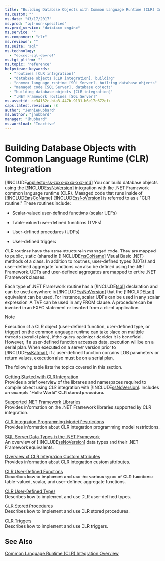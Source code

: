```yaml
---
title: "Building Database Objects with Common Language Runtime (CLR) Integration | Microsoft Docs"
ms.custom: ""
ms.date: "03/17/2017"
ms.prod: "sql-non-specified"
ms.prod_service: "database-engine"
ms.service: ""
ms.component: "clr"
ms.reviewer: ""
ms.suite: "sql"
ms.technology: 
  - "docset-sql-devref"
ms.tgt_pltfrm: ""
ms.topic: "reference"
helpviewer_keywords: 
  - "routines [CLR integration]"
  - "database objects [CLR integration], building"
  - "common language runtime [SQL Server], building database objects"
  - "managed code [SQL Server], database objects"
  - "building database objects [CLR integration]"
  - ".NET Framework routines [SQL Server]"
ms.assetid: ce34132c-bfa3-447b-9131-b6e17c672efe
caps.latest.revision: 48
author: "JennieHubbard"
ms.author: "jhubbard"
manager: "jhubbard"
ms.workload: "Inactive"
---
```

# Building Database Objects with Common Language Runtime (CLR) Integration
[!INCLUDE[appliesto-ss-xxxx-xxxx-xxx-md](../../../includes/appliesto-ss-xxxx-xxxx-xxx-md.md)]
  You can build database objects using the [!INCLUDE[ssNoVersion](../../../includes/ssnoversion-md.md)] integration with the .NET Framework common language runtime (CLR). Managed code that runs inside of [!INCLUDE[msCoName](../../../includes/msconame-md.md)] [!INCLUDE[ssNoVersion](../../../includes/ssnoversion-md.md)] is referred to as a "CLR routine." These routines include:  
  
-   Scalar-valued user-defined functions (scalar UDFs)  
  
-   Table-valued user-defined functions (TVFs)  
  
-   User-defined procedures (UDPs)  
  
-   User-defined triggers  
  
 CLR routines have the same structure in managed code. They are mapped to public, static (shared in [!INCLUDE[msCoName](../../../includes/msconame-md.md)] Visual Basic .NET) methods of a class. In addition to routines, user-defined types (UDTs) and user-defined aggregate functions can also be defined using the .NET Framework. UDTs and user-defined aggregates are mapped to entire .NET Framework classes.  
  
 Each type of .NET Framework routine has a [!INCLUDE[tsql](../../../includes/tsql-md.md)] declaration and can be used anywhere in [!INCLUDE[ssNoVersion](../../../includes/ssnoversion-md.md)] that the [!INCLUDE[tsql](../../../includes/tsql-md.md)] equivalent can be used. For instance, scalar UDFs can be used in any scalar expression. A TVF can be used in any FROM clause. A procedure can be invoked in an EXEC statement or invoked from a client application.  
  
> [!NOTE]  
>  Execution of a CLR object (user-defined function, user-defined type, or trigger) on the common language runtime can take place on multiple threads (parallel plan), if the query optimizer decides it is beneficial. However, if a user-defined function accesses data, execution will be  on a serial plan. When executed on a server version prior to [!INCLUDE[ssKatmai](../../../includes/sskatmai-md.md)], if a user-defined function contains LOB parameters or return values, execution also must be on a serial plan.  
  
 The following table lists the topics covered in this section.  
  
 [Getting Started with CLR Integration](../../../relational-databases/clr-integration/database-objects/getting-started-with-clr-integration.md)  
 Provides a brief overview of the libraries and namespaces required to compile object using CLR integration with [!INCLUDE[ssNoVersion](../../../includes/ssnoversion-md.md)]. Includes an example "Hello World" CLR stored procedure.  
  
 [Supported .NET Framework Libraries](../../../relational-databases/clr-integration/database-objects/supported-net-framework-libraries.md)  
 Provides information on the .NET Framework libraries supported by CLR integration.  
  
 [CLR Integration Programming Model Restrictions](../../../relational-databases/clr-integration/database-objects/clr-integration-programming-model-restrictions.md)  
 Provides information about CLR integration programming model restrictions.  
  
 [SQL Server Data Types in the .NET Framework](../../../relational-databases/clr-integration-database-objects-types-net-framework/sql-server-data-types-in-the-net-framework.md)  
 An overview of [!INCLUDE[ssNoVersion](../../../includes/ssnoversion-md.md)] data types and their .NET Framework equivalents.  
  
 [Overview of CLR Integration Custom Attributes](http://msdn.microsoft.com/library/ecf5c097-0972-48e2-a9c0-b695b7dd2820)  
 Provides information about CLR integration custom attributes.  
  
 [CLR User-Defined Functions](../../../relational-databases/clr-integration-database-objects-user-defined-functions/clr-user-defined-functions.md)  
 Describes how to implement and use the various types of CLR functions: table-valued, scalar, and user-defined aggregate functions.  
  
 [CLR User-Defined Types](../../../relational-databases/clr-integration-database-objects-user-defined-types/clr-user-defined-types.md)  
 Describes how to implement and use CLR user-defined types.  
  
 [CLR Stored Procedures](http://msdn.microsoft.com/library/bbdd51b2-a9b4-4916-ba6f-7957ac6c3f33)  
 Describes how to implement and use CLR stored procedures.  
  
 [CLR Triggers](http://msdn.microsoft.com/library/302a4e4a-3172-42b6-9cc0-4a971ab49c1c)  
 Describes how to implement and use CLR triggers.  
  
## See Also  
 [Common Language Runtime &#40;CLR&#41; Integration Overview](../../../relational-databases/clr-integration/common-language-runtime-integration-overview.md)  
  
  
